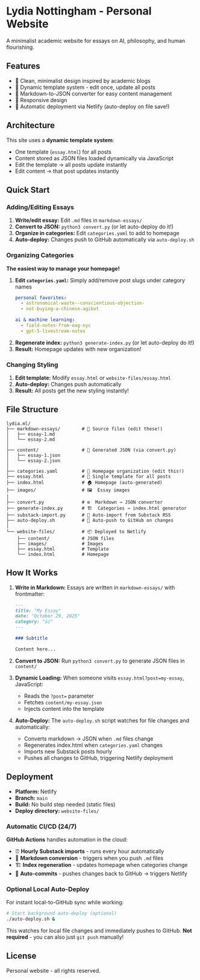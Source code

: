# Lydia Nottingham - Personal Website

A minimalist academic website for essays on AI, philosophy, and human flourishing.

## Features

- 🎨 Clean, minimalist design inspired by academic blogs
- 📝 Dynamic template system - edit once, update all posts
- 🔄 Markdown-to-JSON converter for easy content management
- 📱 Responsive design
- 🚀 Automatic deployment via Netlify (auto-deploy on file save!)

## Architecture

This site uses a **dynamic template system**:
- One template (`essay.html`) for all posts
- Content stored as JSON files loaded dynamically via JavaScript
- Edit the template → all posts update instantly
- Edit content → that post updates instantly

## Quick Start

### Adding/Editing Essays

1. **Write/edit essay:** Edit `.md` files in `markdown-essays/`
2. **Convert to JSON:** `python3 convert.py` (or let auto-deploy do it!)
3. **Organize in categories:** Edit `categories.yaml` to add to homepage
4. **Auto-deploy:** Changes push to GitHub automatically via `auto-deploy.sh`

### Organizing Categories

**The easiest way to manage your homepage!**

1. **Edit `categories.yaml`:** Simply add/remove post slugs under category names
   ```yaml
   personal favorites:
     - astronomical-waste--conscientious-objection-
     - not-buying-a-chinese-agibot
   
   ai & machine learning:
     - field-notes-from-eag-nyc
     - gpt-5-livestream-notes
   ```
2. **Regenerate index:** `python3 generate-index.py` (or let auto-deploy do it!)
3. **Result:** Homepage updates with new organization!

### Changing Styling

1. **Edit template:** Modify `essay.html` or `website-files/essay.html`
2. **Auto-deploy:** Changes push automatically
3. **Result:** All posts get the new styling instantly!

## File Structure

```
lydia.ml/
├── markdown-essays/        # 📝 Source files (edit these!)
│   ├── essay-1.md
│   └── essay-2.md
│
├── content/                # 🔄 Generated JSON (via convert.py)
│   ├── essay-1.json
│   └── essay-2.json
│
├── categories.yaml         # 📂 Homepage organization (edit this!)
├── essay.html              # 🎨 Single template for all posts
├── index.html              # 🏠 Homepage (auto-generated)
├── images/                 # 🖼️  Essay images
│
├── convert.py              # ⚙️  Markdown → JSON converter
├── generate-index.py       # 🏗️  Categories → index.html generator
├── substack-import.py      # 📰 Auto-import from Substack RSS
├── auto-deploy.sh          # 🚀 Auto-push to GitHub on changes
│
└── website-files/          # 📦 Deployed to Netlify
    ├── content/            # JSON files
    ├── images/             # Images
    ├── essay.html          # Template
    └── index.html          # Homepage
```

## How It Works

1. **Write in Markdown:** Essays are written in `markdown-essays/` with frontmatter:
   ```markdown
   ---
   title: "My Essay"
   date: "October 29, 2025"
   category: "ai"
   ---
   
   ### Subtitle
   
   Content here...
   ```

2. **Convert to JSON:** Run `python3 convert.py` to generate JSON files in `content/`

3. **Dynamic Loading:** When someone visits `essay.html?post=my-essay`, JavaScript:
   - Reads the `?post=` parameter
   - Fetches `content/my-essay.json`
   - Injects content into the template

4. **Auto-Deploy:** The `auto-deploy.sh` script watches for file changes and automatically:
   - Converts markdown → JSON when `.md` files change
   - Regenerates index.html when `categories.yaml` changes
   - Imports new Substack posts hourly
   - Pushes all changes to GitHub, triggering Netlify deployment

## Deployment

- **Platform:** Netlify
- **Branch:** `main`
- **Build:** No build step needed (static files)
- **Deploy directory:** `website-files/`

### Automatic CI/CD (24/7)

**GitHub Actions** handles automation in the cloud:
- ⏰ **Hourly Substack imports** - runs every hour automatically
- 📝 **Markdown conversion** - triggers when you push `.md` files
- 🏗️ **Index regeneration** - updates homepage when categories change
- 🚀 **Auto-commits** - pushes changes back to GitHub → triggers Netlify

### Optional Local Auto-Deploy

For instant local-to-GitHub sync while working:
```bash
# Start background auto-deploy (optional)
./auto-deploy.sh &
```
This watches for local file changes and immediately pushes to GitHub. **Not required** - you can also just `git push` manually!

## License

Personal website - all rights reserved.